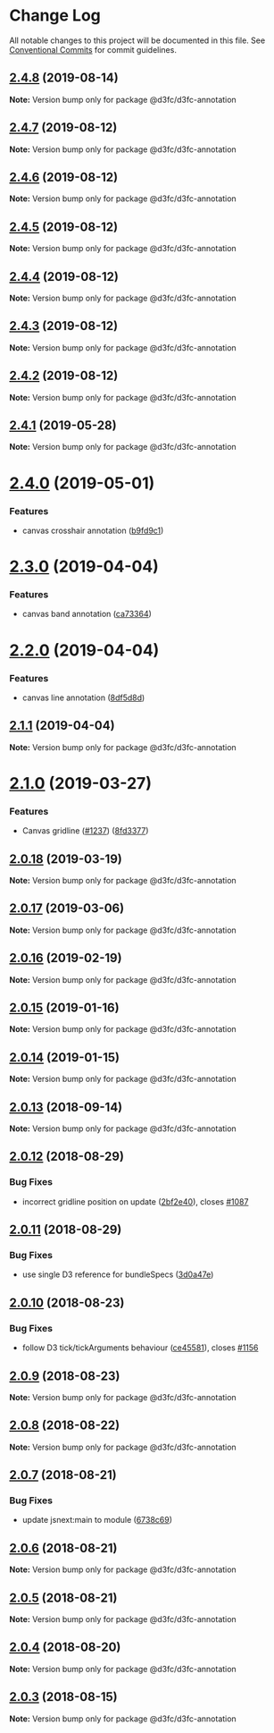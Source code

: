# Change Log

All notable changes to this project will be documented in this file.
See [Conventional Commits](https://conventionalcommits.org) for commit guidelines.

<a name="2.4.8"></a>
## [2.4.8](https://github.com/d3fc/d3fc/compare/@d3fc/d3fc-annotation@2.4.7...@d3fc/d3fc-annotation@2.4.8) (2019-08-14)




**Note:** Version bump only for package @d3fc/d3fc-annotation

<a name="2.4.7"></a>
## [2.4.7](https://github.com/d3fc/d3fc/compare/@d3fc/d3fc-annotation@2.4.6...@d3fc/d3fc-annotation@2.4.7) (2019-08-12)




**Note:** Version bump only for package @d3fc/d3fc-annotation

<a name="2.4.6"></a>
## [2.4.6](https://github.com/d3fc/d3fc/compare/@d3fc/d3fc-annotation@2.4.5...@d3fc/d3fc-annotation@2.4.6) (2019-08-12)




**Note:** Version bump only for package @d3fc/d3fc-annotation

<a name="2.4.5"></a>
## [2.4.5](https://github.com/d3fc/d3fc/compare/@d3fc/d3fc-annotation@2.4.4...@d3fc/d3fc-annotation@2.4.5) (2019-08-12)




**Note:** Version bump only for package @d3fc/d3fc-annotation

<a name="2.4.4"></a>
## [2.4.4](https://github.com/d3fc/d3fc/compare/@d3fc/d3fc-annotation@2.4.3...@d3fc/d3fc-annotation@2.4.4) (2019-08-12)




**Note:** Version bump only for package @d3fc/d3fc-annotation

<a name="2.4.3"></a>
## [2.4.3](https://github.com/d3fc/d3fc/compare/@d3fc/d3fc-annotation@2.4.2...@d3fc/d3fc-annotation@2.4.3) (2019-08-12)




**Note:** Version bump only for package @d3fc/d3fc-annotation

<a name="2.4.2"></a>
## [2.4.2](https://github.com/d3fc/d3fc/compare/@d3fc/d3fc-annotation@2.4.1...@d3fc/d3fc-annotation@2.4.2) (2019-08-12)




**Note:** Version bump only for package @d3fc/d3fc-annotation

<a name="2.4.1"></a>
## [2.4.1](https://github.com/d3fc/d3fc/compare/@d3fc/d3fc-annotation@2.4.0...@d3fc/d3fc-annotation@2.4.1) (2019-05-28)




**Note:** Version bump only for package @d3fc/d3fc-annotation

<a name="2.4.0"></a>
# [2.4.0](https://github.com/d3fc/d3fc/compare/@d3fc/d3fc-annotation@2.3.0...@d3fc/d3fc-annotation@2.4.0) (2019-05-01)


### Features

* canvas crosshair annotation ([b9fd9c1](https://github.com/d3fc/d3fc/commit/b9fd9c1))




<a name="2.3.0"></a>
# [2.3.0](https://github.com/d3fc/d3fc/compare/@d3fc/d3fc-annotation@2.2.0...@d3fc/d3fc-annotation@2.3.0) (2019-04-04)


### Features

* canvas band annotation ([ca73364](https://github.com/d3fc/d3fc/commit/ca73364))




<a name="2.2.0"></a>
# [2.2.0](https://github.com/d3fc/d3fc/compare/@d3fc/d3fc-annotation@2.1.1...@d3fc/d3fc-annotation@2.2.0) (2019-04-04)


### Features

* canvas line annotation ([8df5d8d](https://github.com/d3fc/d3fc/commit/8df5d8d))




<a name="2.1.1"></a>
## [2.1.1](https://github.com/d3fc/d3fc/compare/@d3fc/d3fc-annotation@2.1.0...@d3fc/d3fc-annotation@2.1.1) (2019-04-04)




**Note:** Version bump only for package @d3fc/d3fc-annotation

<a name="2.1.0"></a>
# [2.1.0](https://github.com/d3fc/d3fc/compare/@d3fc/d3fc-annotation@2.0.18...@d3fc/d3fc-annotation@2.1.0) (2019-03-27)


### Features

* Canvas gridline ([#1237](https://github.com/d3fc/d3fc/issues/1237)) ([8fd3377](https://github.com/d3fc/d3fc/commit/8fd3377))




<a name="2.0.18"></a>
## [2.0.18](https://github.com/d3fc/d3fc/compare/@d3fc/d3fc-annotation@2.0.17...@d3fc/d3fc-annotation@2.0.18) (2019-03-19)




**Note:** Version bump only for package @d3fc/d3fc-annotation

<a name="2.0.17"></a>
## [2.0.17](https://github.com/d3fc/d3fc/compare/@d3fc/d3fc-annotation@2.0.16...@d3fc/d3fc-annotation@2.0.17) (2019-03-06)




**Note:** Version bump only for package @d3fc/d3fc-annotation

<a name="2.0.16"></a>
## [2.0.16](https://github.com/d3fc/d3fc/compare/@d3fc/d3fc-annotation@2.0.15...@d3fc/d3fc-annotation@2.0.16) (2019-02-19)




**Note:** Version bump only for package @d3fc/d3fc-annotation

<a name="2.0.15"></a>
## [2.0.15](https://github.com/d3fc/d3fc/compare/@d3fc/d3fc-annotation@2.0.14...@d3fc/d3fc-annotation@2.0.15) (2019-01-16)




**Note:** Version bump only for package @d3fc/d3fc-annotation

<a name="2.0.14"></a>
## [2.0.14](https://github.com/d3fc/d3fc/compare/@d3fc/d3fc-annotation@2.0.13...@d3fc/d3fc-annotation@2.0.14) (2019-01-15)




**Note:** Version bump only for package @d3fc/d3fc-annotation

<a name="2.0.13"></a>
## [2.0.13](https://github.com/d3fc/d3fc/compare/@d3fc/d3fc-annotation@2.0.12...@d3fc/d3fc-annotation@2.0.13) (2018-09-14)




**Note:** Version bump only for package @d3fc/d3fc-annotation

<a name="2.0.12"></a>
## [2.0.12](https://github.com/d3fc/d3fc/compare/@d3fc/d3fc-annotation@2.0.11...@d3fc/d3fc-annotation@2.0.12) (2018-08-29)


### Bug Fixes

* incorrect gridline position on update ([2bf2e40](https://github.com/d3fc/d3fc/commit/2bf2e40)), closes [#1087](https://github.com/d3fc/d3fc/issues/1087)




<a name="2.0.11"></a>
## [2.0.11](https://github.com/d3fc/d3fc/compare/@d3fc/d3fc-annotation@2.0.10...@d3fc/d3fc-annotation@2.0.11) (2018-08-29)


### Bug Fixes

* use single D3 reference for bundleSpecs ([3d0a47e](https://github.com/d3fc/d3fc/commit/3d0a47e))




<a name="2.0.10"></a>
## [2.0.10](https://github.com/d3fc/d3fc/compare/@d3fc/d3fc-annotation@2.0.9...@d3fc/d3fc-annotation@2.0.10) (2018-08-23)


### Bug Fixes

* follow D3 tick/tickArguments behaviour ([ce45581](https://github.com/d3fc/d3fc/commit/ce45581)), closes [#1156](https://github.com/d3fc/d3fc/issues/1156)




<a name="2.0.9"></a>
## [2.0.9](https://github.com/d3fc/d3fc/compare/@d3fc/d3fc-annotation@2.0.8...@d3fc/d3fc-annotation@2.0.9) (2018-08-23)




**Note:** Version bump only for package @d3fc/d3fc-annotation

<a name="2.0.8"></a>
## [2.0.8](https://github.com/d3fc/d3fc/compare/@d3fc/d3fc-annotation@2.0.7...@d3fc/d3fc-annotation@2.0.8) (2018-08-22)




**Note:** Version bump only for package @d3fc/d3fc-annotation

<a name="2.0.7"></a>
## [2.0.7](https://github.com/d3fc/d3fc/compare/@d3fc/d3fc-annotation@2.0.6...@d3fc/d3fc-annotation@2.0.7) (2018-08-21)


### Bug Fixes

* update jsnext:main to module ([6738c69](https://github.com/d3fc/d3fc/commit/6738c69))




<a name="2.0.6"></a>
## [2.0.6](https://github.com/d3fc/d3fc/compare/@d3fc/d3fc-annotation@2.0.5...@d3fc/d3fc-annotation@2.0.6) (2018-08-21)




**Note:** Version bump only for package @d3fc/d3fc-annotation

<a name="2.0.5"></a>
## [2.0.5](https://github.com/d3fc/d3fc-annotation/compare/@d3fc/d3fc-annotation@2.0.4...@d3fc/d3fc-annotation@2.0.5) (2018-08-21)




**Note:** Version bump only for package @d3fc/d3fc-annotation

<a name="2.0.4"></a>
## [2.0.4](https://github.com/d3fc/d3fc/compare/@d3fc/d3fc-annotation@2.0.3...@d3fc/d3fc-annotation@2.0.4) (2018-08-20)




**Note:** Version bump only for package @d3fc/d3fc-annotation

<a name="2.0.3"></a>
## [2.0.3](https://github.com/d3fc/d3fc/compare/@d3fc/d3fc-annotation@2.0.2...@d3fc/d3fc-annotation@2.0.3) (2018-08-15)




**Note:** Version bump only for package @d3fc/d3fc-annotation
